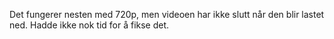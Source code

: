 Det fungerer nesten med 720p, men videoen har ikke slutt når den blir lastet ned. Hadde ikke nok tid for å fikse det. 